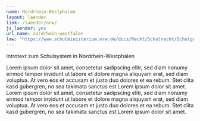 ```yaml
---
name: Nordrhein-Westphalen
layout: laender
link: /laender/nrw/
js_laender: yes
url_name: nordrhein-westfalen
law: "https://www.schulministerium.nrw.de/docs/Recht/Schulrecht/Schulgesetz/Schulgesetz.pdf"
---
```

Introtext zum Schulsystem in Nordrhein-Westphalen

Lorem ipsum dolor sit amet, consetetur sadipscing elitr, sed diam nonumy eirmod tempor invidunt ut labore et dolore
magna aliquyam erat, sed diam voluptua. At vero eos et accusam et justo duo dolores et ea rebum. Stet clita kasd
gubergren, no sea takimata sanctus est Lorem ipsum dolor sit amet. Lorem ipsum dolor sit amet, consetetur sadipscing
elitr, sed diam nonumy eirmod tempor invidunt ut labore et dolore magna aliquyam erat, sed diam voluptua. At vero eos
et accusam et justo duo dolores et ea rebum. Stet clita kasd gubergren, no sea takimata sanctus est Lorem ipsum dolor
sit amet.